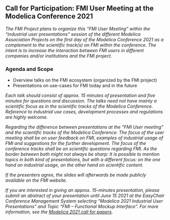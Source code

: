 ## Call for Participation: FMI User Meeting at the Modelica Conference 2021

<em>The FMI Project plans to organize this “FMI User Meeting” within the “industrial user presentations” session of the different Modelica Association Projects on the first day of the Modelica Conference 2021 as a complement to the scientific track(s) on FMI within the conference.
The intent is to increase the interaction between FMI users in different companies and/or institutions and the FMI project.</em>

### Agenda and Scope

* Overview talks on the FMI ecosystem (organized by the FMI project)
* Presentations on use-cases for FMI today and in the future

<em>Each talk should consist of approx. 15 minutes of presentation and five minutes for questions and discussion.
The talks need not have mainly a scientific focus as in the scientific tracks of the Modelica Conference.
Reference to industrial use cases, development processes and regulations are highly welcome.</em>

<em>Regarding the difference between presentations at the "FMI User meeting" and the scientific tracks of the Modelica Conference:
The focus of the user meeting shall be on user feedback on FMI, examples of industrial usage of FMI and suggestions for the further development.
The focus of the conference tracks shall be on scientific questions regarding FMI.
As the border between both might not always be sharp: It is possible to mention topics in both kind of presentations, but with a different focus:
on the one hand on industrial usage, on the other hand on scientific content.</em>

<em>If the presenters agree, the slides will afterwards be made publicly available on the FMI website.</em>

<em>If you are interested in giving an approx. 15-minutes presentation, please submit an abstract of your presentation until June 15 2021 at the EasyChair Conference Management System selecting “Modelica 2021 Industrial User Presentations” and Topic “FMI – Functional Mockup Interface”.
For more information, see the [Modelica 2021 call for papers](https://2021.international.conference.modelica.org/call2021.html).</em>
